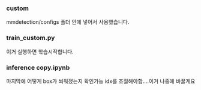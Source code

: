 ### custom
mmdetection/configs 폴더 안에 넣어서 사용했습니다.
### train_custom.py
이거 실행하면 학습시작합니다.
### inference copy.ipynb
마지막에 어떻게 box가 씌워졌는지 확인가능
idx를 조절해야함....이거 나중에 바꿀게요